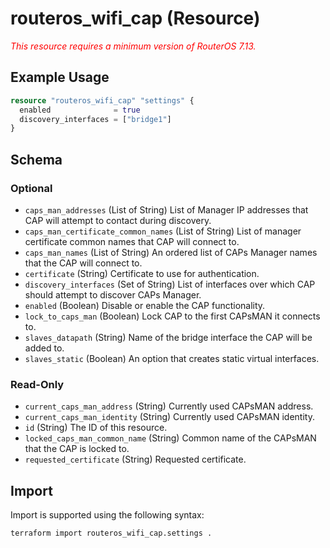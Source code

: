 # routeros_wifi_cap (Resource)
*<span style="color:red">This resource requires a minimum version of RouterOS 7.13.</span>*

## Example Usage
```terraform
resource "routeros_wifi_cap" "settings" {
  enabled              = true
  discovery_interfaces = ["bridge1"]
}
```

<!-- schema generated by tfplugindocs -->
## Schema

### Optional

- `caps_man_addresses` (List of String) List of Manager IP addresses that CAP will attempt to contact during discovery.
- `caps_man_certificate_common_names` (List of String) List of manager certificate common names that CAP will connect to.
- `caps_man_names` (List of String) An ordered list of CAPs Manager names that the CAP will connect to.
- `certificate` (String) Certificate to use for authentication.
- `discovery_interfaces` (Set of String) List of interfaces over which CAP should attempt to discover CAPs Manager.
- `enabled` (Boolean) Disable or enable the CAP functionality.
- `lock_to_caps_man` (Boolean) Lock CAP to the first CAPsMAN it connects to.
- `slaves_datapath` (String) Name of the bridge interface the CAP will be added to.
- `slaves_static` (Boolean) An option that creates static virtual interfaces.

### Read-Only

- `current_caps_man_address` (String) Currently used CAPsMAN address.
- `current_caps_man_identity` (String) Currently used CAPsMAN identity.
- `id` (String) The ID of this resource.
- `locked_caps_man_common_name` (String) Common name of the CAPsMAN that the CAP is locked to.
- `requested_certificate` (String) Requested certificate.

## Import
Import is supported using the following syntax:
```shell
terraform import routeros_wifi_cap.settings .
```
